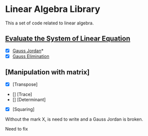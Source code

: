 # Linear Algebra Library 

This a set of code related to linear algebra.

## [Evaluate the System of Linear Equation  ](https://en.wikipedia.org/wiki/System_of_linear_equations)
- [x] [Gauss Jordan](https://en.wikipedia.org/wiki/Gauss%E2%80%93Jordan_elimination)*
- [x] [Gauss Elimination](https://en.wikipedia.org/wiki/Gauss%E2%80%93Jordan_elimination) 

## [Manipulation with matrix]
- [x] [Transpose]
- [] [Trace]
- [] [Determinant]
- [X] [Squaring]

Without the mark X, is need to write and a Gauss Jordan is broken.

Need to fix